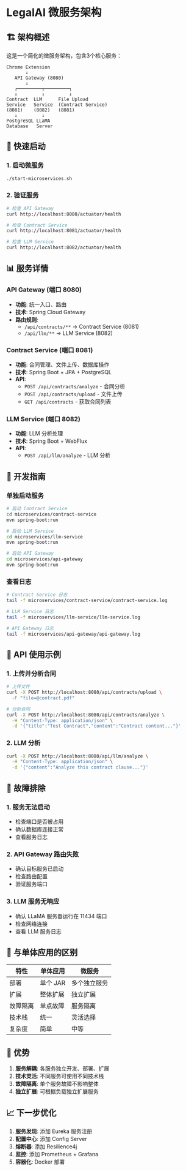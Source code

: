 # LegalAI 微服务架构

## 🏗️ 架构概述

这是一个简化的微服务架构，包含3个核心服务：

```
Chrome Extension
       ↓
   API Gateway (8080)
       ↓
   ┌─────────┬─────────┐
   ↓         ↓         ↓
Contract  LLM      File Upload
Service   Service  (Contract Service)
(8081)    (8082)   (8081)
   ↓         ↓
PostgreSQL LLaMA
Database   Server
```

## 🚀 快速启动

### 1. 启动微服务
```bash
./start-microservices.sh
```

### 2. 验证服务
```bash
# 检查 API Gateway
curl http://localhost:8080/actuator/health

# 检查 Contract Service
curl http://localhost:8081/actuator/health

# 检查 LLM Service
curl http://localhost:8082/actuator/health
```

## 📊 服务详情

### API Gateway (端口 8080)
- **功能**: 统一入口、路由
- **技术**: Spring Cloud Gateway
- **路由规则**:
  - `/api/contracts/**` → Contract Service (8081)
  - `/api/llm/**` → LLM Service (8082)

### Contract Service (端口 8081)
- **功能**: 合同管理、文件上传、数据库操作
- **技术**: Spring Boot + JPA + PostgreSQL
- **API**:
  - `POST /api/contracts/analyze` - 合同分析
  - `POST /api/contracts/upload` - 文件上传
  - `GET /api/contracts` - 获取合同列表

### LLM Service (端口 8082)
- **功能**: LLM 分析处理
- **技术**: Spring Boot + WebFlux
- **API**:
  - `POST /api/llm/analyze` - LLM 分析

## 🔧 开发指南

### 单独启动服务
```bash
# 启动 Contract Service
cd microservices/contract-service
mvn spring-boot:run

# 启动 LLM Service
cd microservices/llm-service
mvn spring-boot:run

# 启动 API Gateway
cd microservices/api-gateway
mvn spring-boot:run
```

### 查看日志
```bash
# Contract Service 日志
tail -f microservices/contract-service/contract-service.log

# LLM Service 日志
tail -f microservices/llm-service/llm-service.log

# API Gateway 日志
tail -f microservices/api-gateway/api-gateway.log
```

## 📝 API 使用示例

### 1. 上传并分析合同
```bash
# 上传文件
curl -X POST http://localhost:8080/api/contracts/upload \
  -F "file=@contract.pdf"

# 分析合同
curl -X POST http://localhost:8080/api/contracts/analyze \
  -H "Content-Type: application/json" \
  -d '{"title":"Test Contract","content":"Contract content..."}'
```

### 2. LLM 分析
```bash
curl -X POST http://localhost:8080/api/llm/analyze \
  -H "Content-Type: application/json" \
  -d '{"content":"Analyze this contract clause..."}'
```

## 🐛 故障排除

### 1. 服务无法启动
- 检查端口是否被占用
- 确认数据库连接正常
- 查看服务日志

### 2. API Gateway 路由失败
- 确认目标服务已启动
- 检查路由配置
- 验证服务端口

### 3. LLM 服务无响应
- 确认 LLaMA 服务器运行在 11434 端口
- 检查网络连接
- 查看 LLM 服务日志

## 🔄 与单体应用的区别

| 特性 | 单体应用 | 微服务 |
|------|----------|--------|
| 部署 | 单个 JAR | 多个独立服务 |
| 扩展 | 整体扩展 | 独立扩展 |
| 故障隔离 | 单点故障 | 服务隔离 |
| 技术栈 | 统一 | 灵活选择 |
| 复杂度 | 简单 | 中等 |

## 🎯 优势

1. **服务解耦**: 各服务独立开发、部署、扩展
2. **技术灵活**: 不同服务可使用不同技术栈
3. **故障隔离**: 单个服务故障不影响整体
4. **独立扩展**: 可根据负载独立扩展服务

## 📈 下一步优化

1. **服务发现**: 添加 Eureka 服务注册
2. **配置中心**: 添加 Config Server
3. **熔断器**: 添加 Resilience4j
4. **监控**: 添加 Prometheus + Grafana
5. **容器化**: Docker 部署 